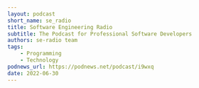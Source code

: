 ```yaml
---
layout: podcast
short_name: se_radio
title: Software Engineering Radio
subtitle: The Podcast for Professional Software Developers
authors: se-radio team
tags:
    - Programming
    - Technology
podnews_url: https://podnews.net/podcast/i9wxq
date: 2022-06-30
---
```

